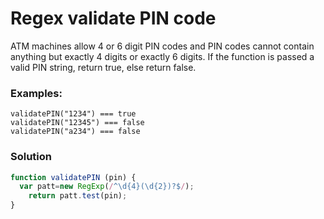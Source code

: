 # Regex validate PIN code

ATM machines allow 4 or 6 digit PIN codes and PIN codes cannot contain anything but exactly 4 digits or exactly 6 digits.
If the function is passed a valid PIN string, return true, else return false.

### Examples:

```
validatePIN("1234") === true
validatePIN("12345") === false
validatePIN("a234") === false
```

### Solution

```js
function validatePIN (pin) {
  var patt=new RegExp(/^\d{4}(\d{2})?$/);
    return patt.test(pin);
}
```
